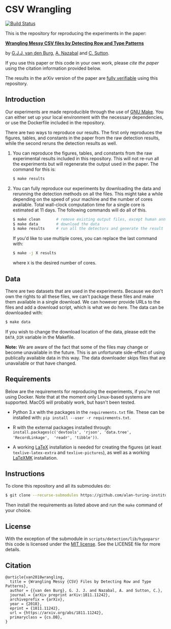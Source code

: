 # CSV Wrangling

[![Build Status](https://travis-ci.org/alan-turing-institute/CSV_Wrangling.svg?branch=master)](https://travis-ci.org/alan-turing-institute/CSV_Wrangling)

This is the repository for reproducing the experiments in the paper:

[**Wrangling Messy CSV files by Detecting Row and Type Patterns**](https://arxiv.org/abs/1811.11242)

by [G.J.J. van den Burg](https://gertjanvandenburg.com), [A. 
Nazabal](https://scholar.google.co.uk/citations?user=IanHvT4AAAAJ&hl=en&oi=ao) 
and [C. Sutton](https://homepages.inf.ed.ac.uk/csutton/).

If you use this paper or this code in your own work, please *cite the paper* 
using the citation information provided below.

The results in the arXiv version of the paper are [fully 
verifiable](https://alan-turing-institute.github.io/CSV_Wrangling/) using this 
repository.

## Introduction

Our experiments are made reproducible through the use of [GNU 
Make](https://www.gnu.org/software/make/). You can either set up your local 
environment with the necessary dependencies, or use the Dockerfile included in 
the repository.

There are two ways to reproduce our results. The first only reproduces the 
figures, tables, and constants in the paper from the raw detection results, 
while the second reruns the detection results as well.

1. You can reproduce the figures, tables, and constants from the raw 
   experimental results included in this repository. This will not re-run all 
   the experiments but will regenerate the output used in the paper. The 
   command for this is:

   ```bash
   $ make results
   ```

2. You can fully reproduce our experiments by downloading the data and 
   rerunning the detection methods on all the files. This might take a while 
   depending on the speed of your machine and the number of cores available. 
   Total wall-clock computation time for a single core is estimated at 11 
   days. The following commands will do all of this.

   ```bash
   $ make clean       # remove existing output files, except human annotated
   $ make data        # download the data
   $ make results     # run all the detectors and generate the result files
   ```

   If you'd like to use multiple cores, you can replace the last command with:

   ```bash
   $ make -j X results
   ```

   where ``X`` is the desired number of cores.


## Data

There are two datasets that are used in the experiments. Because we don't own 
the rights to all these files, we can't package these files and make them 
available in a single download. We can however provide URLs to the files and 
add a download script, which is what we do here. The data can be downloaded 
with:

```bash
$ make data
```

If you wish to change the download location of the data, please edit the 
``DATA_DIR`` variable in the Makefile.

**Note:** We are aware of the fact that some of the files may change or become 
unavailable in the future. This is an unfortunate side-effect of using 
publically available data in this way. The data downloader skips files that 
are unavailable or that have changed.


## Requirements

Below are the requirements for reproducing the experiments, if you're not 
using Docker. Note that at the moment only Linux-based systems are supported. 
MacOS will probably work, but hasn't been tested.

- Python 3.x with the packages in the ``requirements.txt`` file. These can be 
  installed with: ``pip install --user -r requirements.txt``.

- R with the external packages installed through: 
  ``install.packages(c('devtools', 'rjson', 'data.tree', 'RecordLinkage', 
  'readr', 'tibble'))``.

- A working [LaTeX](https://www.latex-project.org/) installation is needed for 
  creating the figures (at least ``texlive-latex-extra`` and 
  ``texlive-pictures``), as well as a working 
  [LaTeXMK](https://mg.readthedocs.io/latexmk.html) installation.


## Instructions

To clone this repository and all its submodules do:

```bash
$ git clone --recurse-submodules https://github.com/alan-turing-institute/CSV_Wrangling
```

Then install the requirements as listed above and run the ``make`` command of 
your choice.

## License

With the exception of the submodule in ``scripts/detection/lib/hypoparsr`` 
this code is licensed under the [MIT 
license](https://en.wikipedia.org/wiki/MIT_License). See the LICENSE file for 
more details.

## Citation

```
@article{van2018wrangling,
  title = {Wrangling Messy {CSV} Files by Detecting Row and Type Patterns},
  author = {{van den Burg}, G. J. J. and Nazabal, A. and Sutton, C.},
  journal = {arXiv preprint arXiv:1811.11242},
  archiveprefix = {arXiv},
  year = {2018},
  eprint = {1811.11242},
  url = {https://arxiv.org/abs/1811.11242},
  primaryclass = {cs.DB},
}
```

